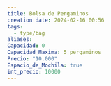 ```yaml
---
title: Bolsa de Pergaminos
creation date: 2024-02-16 00:56
tags:
  - type/bag
aliases: 
Capacidad: 0
Capacidad_Maxima: 5 pergaminos
Precio: "10.000"
Espacio_de_Mochila: true
int_precio: 10000
---
```


